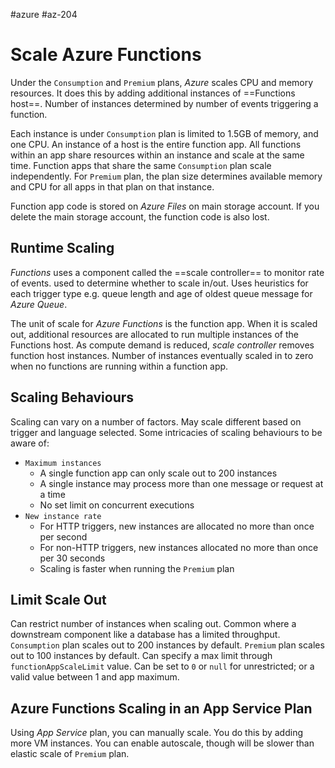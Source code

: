 #azure #az-204

# Scale Azure Functions
Under the `Consumption` and `Premium` plans, *Azure* scales CPU and memory resources.
It does this by adding additional instances of ==Functions host==.
Number of instances determined by number of events triggering a function.

Each instance is under `Consumption` plan is limited to 1.5GB of memory, and one CPU.
An instance of a host is the entire function app.
All functions within an app share resources within an instance and scale at the same time.
Function apps that share the same `Consumption` plan scale independently.
For `Premium` plan, the plan size determines available memory and CPU for all apps in that plan on that instance.

Function app code is stored on *Azure Files* on main storage account.
If you delete the main storage account, the function code is also lost.

## Runtime Scaling
*Functions* uses a component called the ==scale controller== to monitor rate of events.
used to determine whether to scale in/out.
Uses heuristics for each trigger type e.g. queue length and age of oldest queue message for *Azure Queue*.

The unit of scale for *Azure Functions* is the function app.
When it is scaled out, additional resources are allocated to run multiple instances of the Functions host.
As compute demand is reduced, *scale controller* removes function host instances.
Number of instances eventually scaled in to zero when no functions are running within a function app.

## Scaling Behaviours
Scaling can vary on a number of factors.
May scale different based on trigger and language selected.
Some intricacies of scaling behaviours to be aware of:
- `Maximum instances`
	- A single function app can only scale out to 200 instances
	- A single instance may process more than one message or request at a time
	- No set limit on concurrent executions
- `New instance rate`
	- For HTTP triggers, new instances are allocated no more than once per second
	- For non-HTTP triggers, new instances allocated no more than once per 30 seconds
	- Scaling is faster when running the `Premium` plan

## Limit Scale Out
Can restrict number of instances when scaling out.
Common where a downstream component like a database has a limited throughput.
`Consumption` plan scales out to 200 instances by default.
`Premium` plan scales out to 100 instances by default.
Can specify a max limit through `functionAppScaleLimit` value.
Can be set to `0` or `null` for unrestricted; or a valid value between 1 and app maximum.

## Azure Functions Scaling in an App Service Plan
Using *App Service* plan, you can manually scale.
You do this by adding more VM instances.
You can enable autoscale, though will be slower than elastic scale of `Premium` plan.